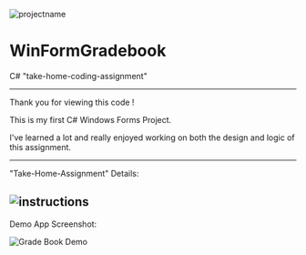 ![projectname](https://user-images.githubusercontent.com/97849922/193437136-089f1900-aa96-487b-a027-73bfe4469fdc.png)
# WinFormGradebook
C# "take-home-coding-assignment"


----------------------------------
Thank you for viewing this code !

This is my first C# Windows Forms Project.

I've learned a lot and really enjoyed working on both the design and logic of this assignment.

-------------------------------------

"Take-Home-Assignment" Details:

![instructions](https://user-images.githubusercontent.com/97849922/193437073-d122df9b-2ba8-420c-8d3d-1cc22c24bb8d.jpg)
-------------------------------------

Demo App Screenshot:

![Grade Book Demo](https://user-images.githubusercontent.com/97849922/193437022-3f3624ab-fb51-4fa5-81fe-7bc3a11b342c.jpg)
